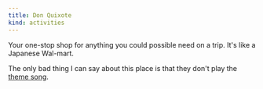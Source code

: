 ```yaml
---
title: Don Quixote
kind: activities
---
```

Your one-stop shop for anything you could possible need on a trip. It's like a Japanese Wal-mart.

The only bad thing I can say about this place is that they don't play the [theme song](https://www.youtube.com/watch?v=1zl88Aieecw&t=45s).
